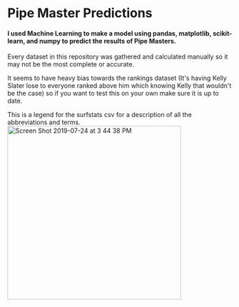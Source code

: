 # Pipe Master Predictions

#### I used Machine Learning to make a model using pandas, matplotlib, scikit-learn, and numpy to predict the results of Pipe Masters.

Every dataset in this repository was gathered and calculated manually so it may not be the most complete or accurate.


It seems to have heavy bias towards the rankings dataset (It's having Kelly Slater lose to everyone ranked above him which knowing Kelly that wouldn't be the case) so if you want to test this on your own make sure it is up to date.

This is a legend for the surfstats csv for a description of all the abbreviations and terms. 
<img width="389" alt="Screen Shot 2019-07-24 at 3 44 38 PM" src="https://user-images.githubusercontent.com/42793566/61823587-1377f980-ae2a-11e9-8ee9-000e4424f5b4.png">
